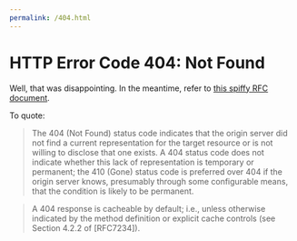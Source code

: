 ```yaml
---
permalink: /404.html
---
```


# HTTP Error Code 404: Not Found

Well, that was disappointing. In the meantime, refer to [this spiffy RFC document](https://tools.ietf.org/html/rfc7231#section-6.5.4).

To quote:
> The 404 (Not Found) status code indicates that the origin server did
> not find a current representation for the target resource or is not
> willing to disclose that one exists.  A 404 status code does not
> indicate whether this lack of representation is temporary or
> permanent; the 410 (Gone) status code is preferred over 404 if the
> origin server knows, presumably through some configurable means, that
> the condition is likely to be permanent.

>   A 404 response is cacheable by default; i.e., unless otherwise
> indicated by the method definition or explicit cache controls (see
> Section 4.2.2 of [RFC7234]).
